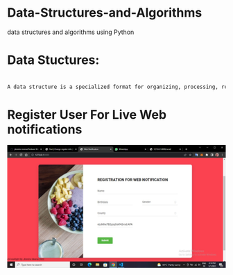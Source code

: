 # Data-Structures-and-Algorithms
data structures and algorithms using Python



# Data Stuctures:
```bash

A data structure is a specialized format for organizing, processing, retrieving and storing data. There are several basic and advanced types of data structures, all designed to arrange data to suit a specific purpose. Data structures make it easy for users to access and work with the data they need in appropriate ways
```

# Register User For Live Web notifications

![Register](https://github.com/jitendra-meena/Firebase-Web-Notification/blob/main/images/reg.jpeg)